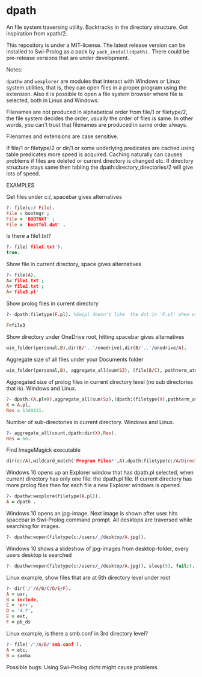 # dpath 

An file system traversing utility. Backtracks in the directory structure. Got inspiration from xpath/2.

This repository is under a MIT-license. 
The latest release version can be installed to Swi-Prolog as a pack by `pack_install(dpath).` There could be pre-release versions that are under development. 

Notes:

`dpathw` and `wexplorer` are modules that interact with Windows or Linux system utilities, that is,
they can open files in a proper program using the extension. Also it is possible to open a file system browser where file is selected, both in Linux and Windows. 

Filenames are not  produced in alphabetical order from file/1 or filetype/2, the file system decides the order, usually the order of files is same. In other words, you can't trust that filenames are produced in same order always. 

Filenames and extensions are case sensitive.

If file/1 or filetype/2 or dir/1 or some underlying predicates are cached using table predicates more speed is acquired. Caching naturally can causes problems if files are deleted or current directory is changed etc. If directory structure stays same then tabling the dpath:directory_directories/2 will give lots of speed.

EXAMPLES

Get files under c:/, spacebar gives alternatives
```prolog
?- file(c:/ File). 
File = bootmgr ;
File = 'BOOTNXT' ;
File = 'bootTel.dat' .
```

Is there a file1.txt?
```prolog
?- file('file1.txt'). 
true.
```

Show file in current directory, space gives alternatives
```prolog
?- file(A).
A='file1.txt';
A='file2.txt';
A='file3.pl'
```

Show prolog files in current directory
```prolog
?- dpath:filetype(F.pl). %Swipl doesn't like  the dot in 'F.pl' when using filetype/2 without module qualifier 
                  
F=file3
```

Show directory under OneDrive root, hitting spacebar gives alternatives
```prolog
win_folder(personal,B),dir(B/'..'/onedrive),dir(B/'..'/onedrive/A).
```

Aggregate size of all files under your Documents folder
```prolog
win_folder(personal,B), aggregate_all(sum(SZ), (file(B/C), pathterm_atom(B/C,AtomPath),size_file(AtomPath,SZ)),Res).
```


Aggregated size of prolog files in current directory level (no sub directories that is). Windows and Linux.
```prolog
?- dpath:(A.pl=X),aggregate_all(sum(Sz),(dpath:(filetype(X),pathterm_atom(X,Path)),size_file(Path,Sz)),Res).
X = A.pl,
Res = 1349131.
```

Number of sub-directories in current directory. Windows and Linux.
```prolog
?- aggregate_all(count,dpath:dir(X),Res).
Res = 66.
```

Find ImageMagick executable 
```prolog
dir(c:/A),wildcard_match('Program Files*',A),dpath:filetype(c:/A/Directory/Executable.exe),wildcard_match('magick*',Executable).
```

Windows 10 opens up an Explorer window that has dpath.pl selected, when current
directory has only one file: the dpath.pl file. If current directory has more prolog files then 
for each file a new Explorer windows is opened.
```prolog
?- dpathw:wexplore(filetype(A.pl)).
A = dpath .
``` 

Windows 10 opens an jpg-image.  Next image is shown after user hits spacebar in Swi-Prolog command prompt. 
All desktops are traversed while searching for images. 
```prolog
?- dpathw:wopen(filetype(c:/users/_/desktop/A.jpg)).
```

Windows 10 shows a slideshow of jpg-images from desktop-folder, every users desktop is searched
```prolog
?- dpathw:wopen(filetype(c:/users/_/desktop/A.jpg)), sleep(5), fail;!.
```

Linux example, show files that are at 6th directory level under root
```prolog
?- dir('/'/A/B/C/D/E/F).
A = usr,
B = include,
C = 'c++',
D = '4.7',
E = ext,
F = pb_ds
```

Linux example, is there a smb.conf in 3rd directory level? 
```prolog
?- file('/'/A/B/'smb.conf').
A = etc,
B = samba 
```

Possible bugs: Using Swi-Prolog dicts might cause problems.
